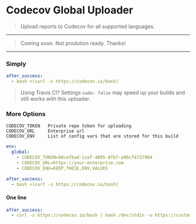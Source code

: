 Codecov Global Uploader
=======================

> Upload reports to Codecov for all supported languages.


----

> Coming soon. Not prodution ready. Thanks!

----


### Simply

```yaml
after_success:
  - bash <(curl -s https://codecov.io/bash)
```
> Using Travis CI? Settings `sudo: false` may speed up your builds and still works with this uploader.

### More Options

```
CODECOV_TOKEN   Private repo token for uploading
CODECOV_URL     Enterprise url
CODECOV_ENV     List of config vars that are stored for this build
```

```yaml
env:
  global:
    - CODECOV_TOKEN=9dcefbad-1cef-4895-8fb7-a90cf4737904
    - CODECOV_URL=https://your-enterprise.com
    - CODECOV_ENV=KEEP,THESE,ENV,VALUES

after_success:
  - bash <(curl -s https://codecov.io/bash)
```

#### One line

```yaml
after_success:
  - curl -s https://codecov.io/bash | bash /dev/stdin -u https://custom-site.com/ -t 15482e9c-3612-4812-b19b-f5e79139dfe3
```
